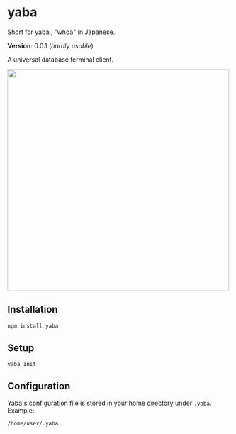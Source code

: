 # yaba

Short for yabai, "whoa" in Japanese.

**Version**: 0.0.1 (_hardly usable_)

A universal database terminal client. 

<img height="500" src="https://user-images.githubusercontent.com/1470297/91042907-8f6de380-e5e0-11ea-9a34-e4a9500f9378.gif" />


## Installation

```bash
npm install yaba
```

## Setup

```
yaba init
```

## Configuration

Yaba's configuration file is stored in your home directory under `.yaba`. Example:

```
/home/user/.yaba
```
